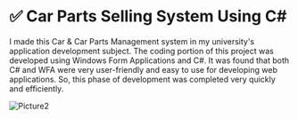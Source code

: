 # ✅ Car Parts Selling System Using C#


I made this Car & Car Parts Management system in my university's application development subject. The coding portion of this project was developed using Windows Form Applications and C#. It was found that both C# and WFA were very user-friendly and easy to use for developing web applications. So, this phase of development was completed very quickly and efficiently.



![Picture2](https://user-images.githubusercontent.com/65155421/189619754-a085835f-0c4c-4b73-ab4a-9c1decf9bb46.png)

